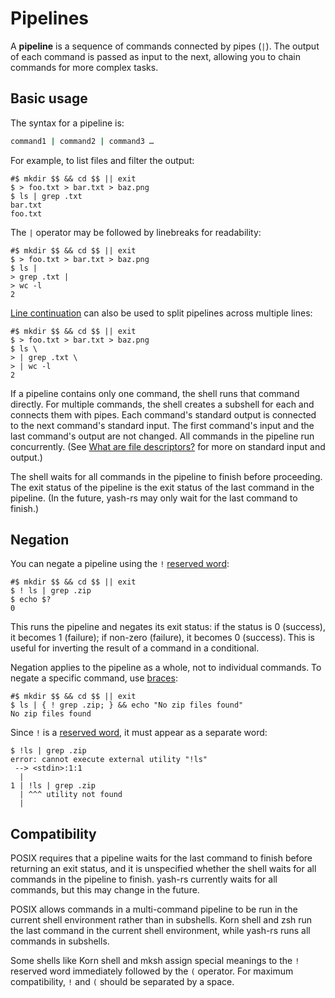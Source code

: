 # Pipelines

A **pipeline** is a sequence of commands connected by pipes (`|`). The output of each command is passed as input to the next, allowing you to chain commands for more complex tasks.

## Basic usage

The syntax for a pipeline is:

```sh
command1 | command2 | command3 …
```

For example, to list files and filter the output:

```shell,hidelines=#
#$ mkdir $$ && cd $$ || exit
$ > foo.txt > bar.txt > baz.png
$ ls | grep .txt
bar.txt
foo.txt
```

The `|` operator may be followed by linebreaks for readability:

```shell,hidelines=#
#$ mkdir $$ && cd $$ || exit
$ > foo.txt > bar.txt > baz.png
$ ls |
> grep .txt |
> wc -l
2
```

[Line continuation](../words/quoting.md#line-continuation) can also be used to split pipelines across multiple lines:

```shell,hidelines=#
#$ mkdir $$ && cd $$ || exit
$ > foo.txt > bar.txt > baz.png
$ ls \
> | grep .txt \
> | wc -l
2
```

If a pipeline contains only one command, the shell runs that command directly. For multiple commands, the shell creates a subshell for each and connects them with pipes. Each command's standard output is connected to the next command's standard input. The first command's input and the last command's output are not changed. All commands in the pipeline run concurrently. (See [What are file descriptors?](../redirections/index.html#what-are-file-descriptors) for more on standard input and output.)

The shell waits for all commands in the pipeline to finish before proceeding. The exit status of the pipeline is the exit status of the last command in the pipeline. (In the future, yash-rs may only wait for the last command to finish.)

<!-- TODO: ## Pipefail -->

## Negation

You can negate a pipeline using the `!` [reserved word]:

```shell,hidelines=#
#$ mkdir $$ && cd $$ || exit
$ ! ls | grep .zip
$ echo $?
0
```

This runs the pipeline and negates its exit status: if the status is 0 (success), it becomes 1 (failure); if non-zero (failure), it becomes 0 (success). This is useful for inverting the result of a command in a conditional.

Negation applies to the pipeline as a whole, not to individual commands. To negate a specific command, use [braces](grouping.md#braces):

```shell,hidelines=#
#$ mkdir $$ && cd $$ || exit
$ ls | { ! grep .zip; } && echo "No zip files found"
No zip files found
```

Since `!` is a [reserved word], it must appear as a separate word:

```shell
$ !ls | grep .zip
error: cannot execute external utility "!ls"
 --> <stdin>:1:1
  |
1 | !ls | grep .zip
  | ^^^ utility not found
  |
```

## Compatibility

POSIX requires that a pipeline waits for the last command to finish before returning an exit status, and it is unspecified whether the shell waits for all commands in the pipeline to finish. yash-rs currently waits for all commands, but this may change in the future.

POSIX allows commands in a multi-command pipeline to be run in the current shell environment rather than in subshells. Korn shell and zsh run the last command in the current shell environment, while yash-rs runs all commands in subshells.

Some shells like Korn shell and mksh assign special meanings to the `!` reserved word immediately followed by the `(` operator. For maximum compatibility, `!` and `(` should be separated by a space.

[reserved word]: ../words/keywords.md
